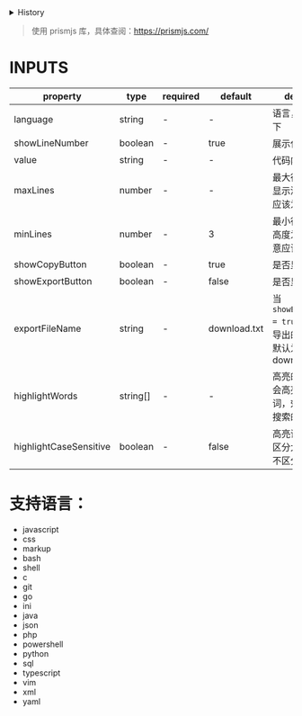 [//]: # "atom-bricks/data-view/code-display.ts"

<details>
<summary>History</summary>

| Version | Change                                                          |
| ------- | --------------------------------------------------------------- |
| 1.1.0   | 新增构件 `code-bricks.code-display`                             |
| 1.5.0   | 新增属性 `maxLines`,`minLines`                                  |
| 1.11.0  | 新增属性 `showExportButton`, `showCopyButton`, `exportFileName` |
| 1.21.0  | 新增属性 `highlightWords`, `highlightCaseSensitive`             |

</details>

> 使用 prismjs 库，具体查阅：<a href="https://prismjs.com/" target="_blank">https://prismjs.com/</a>

# INPUTS

| property               | type     | required | default      | description                                                               |
| ---------------------- | -------- | -------- | ------------ | ------------------------------------------------------------------------- |
| language               | string   | -        | -            | 语言，支持语言如下                                                        |
| showLineNumber         | boolean  | -        | true         | 展示代码行                                                                |
| value                  | string   | -        | -            | 代码内容                                                                  |
| maxLines               | number   | -        | -            | 最大行号，超出就显示滚动条，注意应该为正数                                |
| minLines               | number   | -        | 3            | 最小行号，即最小高度为多少行，注意应该为正数                              |
| showCopyButton         | boolean  | -        | true         | 是否显示复制按钮                                                          |
| showExportButton       | boolean  | -        | false        | 是否显示导出按钮                                                          |
| exportFileName         | string   | -        | download.txt | 当 `showExportButton = true` 时， 配置导出的文件名称, 默认为 download.txt |
| highlightWords         | string[] | -        | -            | 高亮的词，设置后会高亮出对应的词，效果同浏览器搜索的效果一样。            |
| highlightCaseSensitive | boolean  | -        | false        | 高亮词的时候是否区分大小写，默认不区分大小写。                            |

# 支持语言：

- javascript
- css
- markup
- bash
- shell
- c
- git
- go
- ini
- java
- json
- php
- powershell
- python
- sql
- typescript
- vim
- xml
- yaml

